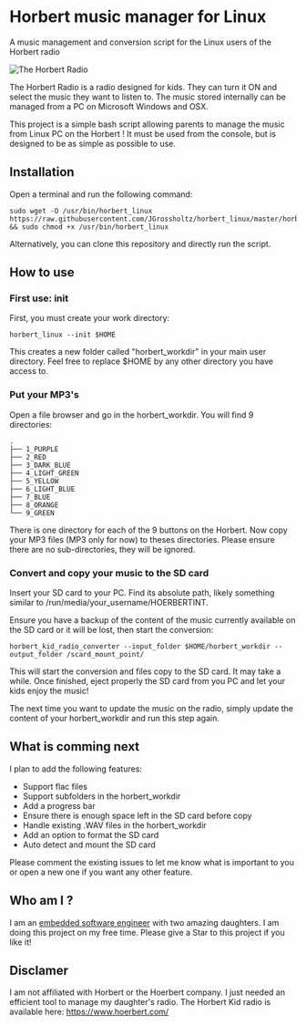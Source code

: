 # Horbert music manager for Linux
A music management and conversion script for the Linux users of the Horbert radio

![The Horbert Radio](https://static.hoerbert.info/wp-content/uploads/sites/5/2018/10/hoerbert_strand_titel.jpg)

The Horbert Radio is a radio designed for kids. They can turn it ON and select the music they want to listen to. The music stored internally can be managed from a PC on Microsoft Windows and OSX.

This project is a simple bash script allowing parents to manage the music from Linux PC on the Horbert ! It must be used from the console, but is designed to be as simple as possible to use.

## Installation
Open a terminal and run the following command:

```
sudo wget -O /usr/bin/horbert_linux https://raw.githubusercontent.com/JGrossholtz/horbert_linux/master/horbert_linux.sh && sudo chmod +x /usr/bin/horbert_linux
```

Alternatively, you can clone this repository and directly run the script.

## How to use
### First use: init
First, you must create your work directory:

```
horbert_linux --init $HOME
```

This creates a new folder called "horbert_workdir" in your main user directory. Feel free to replace $HOME by any other directory you have access to.

### Put your MP3's
Open a file browser and go in the horbert_workdir. You will find 9 directories:
```
.
├── 1_PURPLE
├── 2_RED
├── 3_DARK_BLUE
├── 4_LIGHT_GREEN
├── 5_YELLOW
├── 6_LIGHT_BLUE
├── 7_BLUE
├── 8_ORANGE
└── 9_GREEN
```

There is one directory for each of the 9 buttons on the Horbert. Now copy your MP3 files (MP3 only for now) to theses directories. Please ensure there are no sub-directories, they will be ignored.

### Convert and copy your music to the SD card

Insert your SD card to your PC. Find its absolute path, likely something similar to /run/media/your_username/HOERBERTINT.

Ensure you have a backup of the content of the music currently available on the SD card or it will be lost, then start the conversion:
```
horbert_kid_radio_converter --input_folder $HOME/horbert_workdir --output_folder /scard_mount_point/
```

This will start the conversion and files copy to the SD card. It may take a while. Once finished, eject properly the SD card from you PC and let your kids enjoy the music!

The next time you want to update the music on the radio, simply update the content of your horbert_workdir and run this step again.

## What is comming next
I plan to add the following features:
* Support flac files
* Support subfolders in the horbert_workdir
* Add a progress bar
* Ensure there is enough space left in the SD card before copy
* Handle existing .WAV files in the horbert_workdir
* Add an option to format the SD card
* Auto detect and mount the SD card

Please comment the existing issues to let me know what is important to you or open a new one if you want any other feature.

## Who am I ?
I am an [embedded software engineer](https://openest.io) with two amazing daughters. I am doing this project on my free time. Please give a Star to this project if you like it!

## Disclamer
I am not affiliated with Horbert or the Hoerbert company. I just needed an efficient tool to manage my daughter's radio. The Horbert Kid radio is available here: https://www.hoerbert.com/
